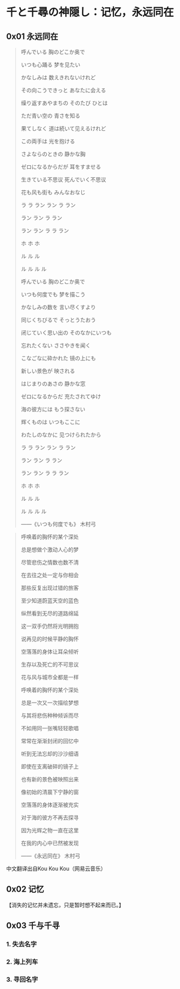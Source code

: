 # 千と千尋の神隠し：记忆，永远同在

## 0x01 永远同在

> 呼んでいる 胸のどこか奥で
> 
> いつも心踊る 梦を见たい
> 
> かなしみは 数えきれないけれど
> 
> その向こうできっと あなたに会える
> 
> 缲り返すあやまちの そのたび ひとは
> 
> ただ青い空の 青さを知る
> 
> 果てしなく 道は続いて见えるけれど
> 
> この両手は 光を抱ける
> 
> さよならのときの 静かな胸
> 
> ゼロになるからだが 耳をすませる
> 
> 生きている不思议 死んでいく不思议
> 
> 花も风も街も みんなおなじ
> 
> ラ ラ ラン ラン ラ ラン
> 
> ラン ラン ラ ラン
> 
> ラン ラン ラ ラ ラン
> 
> ホ ホ ホ
> 
> ル ル ル
> 
> ル ル ル ル
> 
> 呼んでいる 胸のどこか奥で
> 
> いつも何度でも 梦を描こう
> 
> かなしみの数を 言い尽くすより
> 
> 同じくちびるで そっとうたおう
> 
> 闭じていく思い出の そのなかにいつも
> 
> 忘れたくない ささやきを闻く
> 
> こなごなに砕かれた 镜の上にも
> 
> 新しい景色が 映される
> 
> はじまりのあさの 静かな窓
> 
> ゼロになるからだ 充たされてゆけ
> 
> 海の彼方には もう探さない
> 
> 辉くものは いつもここに
> 
> わたしのなかに 见つけられたから
> 
> ラ ラ ラン ラン ラ ラン
> 
> ラン ラン ラ ラン
> 
> ラン ラン ラ ラ ラン
> 
> ホ ホ ホ
> 
> ル ル ル
> 
> ル ル ル ル
> 
> ——《いつも何度でも》  木村弓

> 呼唤着的胸怀的某个深处
> 
> 总是想做个激动人心的梦
> 
> 尽管悲伤之情数也数不清
> 
> 在去往之处一定与你相会
> 
> 那些反复出现过错的旅客
> 
> 至少知道蔚蓝天空的蓝色
> 
> 纵然看到无尽的道路绵延
> 
> 这一双手仍然将光明拥抱
> 
> 说再见的时候平静的胸怀
> 
> 空落落的身体让耳朵倾听
> 
> 生存以及死亡的不可思议
> 
> 花与风与城市全都是一样
> 
> 呼唤着的胸怀的某个深处
> 
> 总是一次又一次描绘梦想
> 
> 与其将悲伤种种倾诉而尽
> 
> 不如用同一张嘴轻轻歌唱
> 
> 常常在渐渐封闭的回忆中
> 
> 听到无法忘却的沙沙细语
> 
> 即使在支离破碎的镜子上
> 
> 也有新的景色被映照出来
> 
> 像初始的清晨下宁静的窗
> 
> 空落落的身体逐渐被充实
> 
> 对于海的彼方不再去探寻
> 
> 因为光辉之物一直在这里
> 
> 在我的内心中已然被发现
> 
> ——《永远同在》  木村弓

中文翻译出自Kou Kou Kou（网易云音乐）

## 0x02 记忆

【消失的记忆并未遗忘，只是暂时想不起来而已。】

## 0x03 千与千寻

### 1. 失去名字

### 2. 海上列车

### 3. 寻回名字